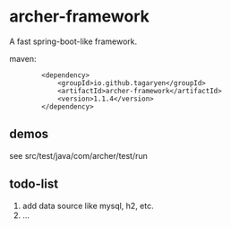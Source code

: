 # archer-framework 
A fast spring-boot-like framework. 

maven:
``` maven
        <dependency>
            <groupId>io.github.tagaryen</groupId>  
            <artifactId>archer-framework</artifactId>  
            <version>1.1.4</version>  
        </dependency>  
```

## demos
see src/test/java/com/archer/test/run

## todo-list 
1. add data source like mysql, h2, etc.  
2. ...  
